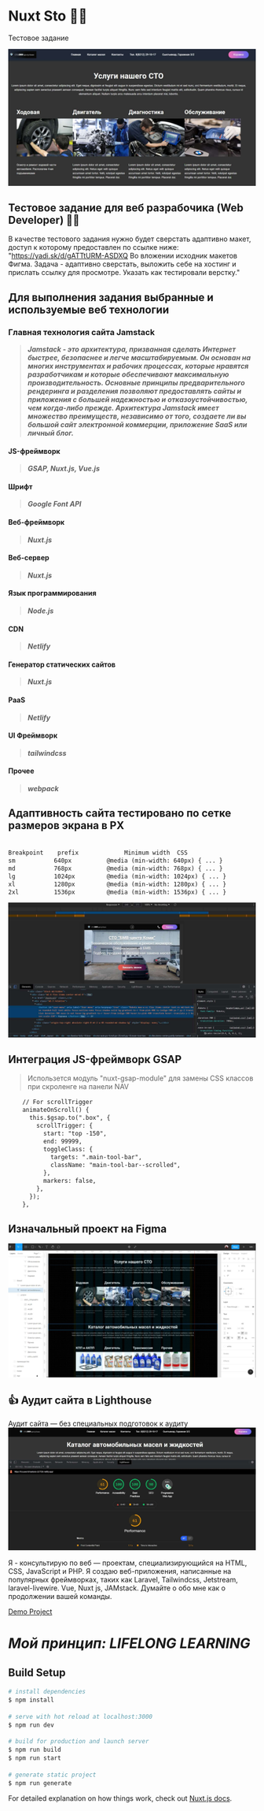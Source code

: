 # Nuxt Sto 🧑‍💻
Тестовое задание 

![Главная страница](https://github.com/poliweb/nuxt-sto/blob/master/assets/img/STO_Site.jpg "Главная страница тестового задания")

## Тестовое задание для веб разрабочика (Web Developer) 👨‍💻

В качестве тестового задания нужно будет сверстать адаптивно макет, доступ к которому предоставлен по ссылке ниже:
"https://yadi.sk/d/gATTtURM-ASDXQ
Во вложении исходник макетов Фигма.
Задача - адаптивно сверстать, выложить себе на хостинг и прислать ссылку для просмотре.
Указать как тестировали верстку."

## Для выполнения задания выбранные и используемые веб технологии

### Главная технология сайта Jamstack

> ***Jamstack - это архитектура, призванная сделать Интернет быстрее, безопаснее и легче масштабируемым. Он основан на многих инструментах и рабочих процессах, которые нравятся разработчикам и которые обеспечивают максимальную производительность. Основные принципы предварительного рендеринга и разделения позволяют предоставлять сайты и приложения с большей надежностью и отказоустойчивостью, чем когда-либо прежде. Архитектура Jamstack имеет множество преимуществ, независимо от того, создаете ли вы большой сайт электронной коммерции, приложение SaaS или личный блог.***

#### JS-фреймворк
> ***GSAP, Nuxt.js, Vue.js***

#### Шрифт
> ***Google Font API***

#### Веб-фреймворк
> ***Nuxt.js***

#### Веб-сервер
> ***Nuxt.js***

#### Язык программирования
> ***Node.js***

#### CDN
> ***Netlify***

#### Генератор статических сайтов
> ***Nuxt.js***

#### PaaS
> ***Netlify***

#### UI Фреймворк
> ***tailwindcss***

#### Прочее
> ***webpack***

## Адаптивность сайта тестировано по сетке размеров экрана в PX

```

Breakpoint    prefix	         Minimum width	CSS
sm           640px          @media (min-width: 640px) { ... }
md           768px          @media (min-width: 768px) { ... }
lg           1024px         @media (min-width: 1024px) { ... }
xl           1280px         @media (min-width: 1280px) { ... }
2xl          1536px         @media (min-width: 1536px) { ... }
```
![Тестирование сайта на адоптивность](https://github.com/poliweb/nuxt-sto/blob/master/assets/img/adaptiv_sto.jpg "Главная страница тестового задания")

## Интеграция JS-фреймворк GSAP

> Использeтся модуль "nuxt-gsap-module" для замены CSS классов при скроленге на панели NAV 

```
    // For scrollTrigger
    animateOnScroll() {
      this.$gsap.to(".box", {
        scrollTrigger: {
          start: "top -150",
          end: 99999,
          toggleClass: {
            targets: ".main-tool-bar",
            className: "main-tool-bar--scrolled",
          },
          markers: false,
        },
      });
    },
```

## Изначальный проект на Figma

![Протатип в Figma](https://github.com/poliweb/nuxt-sto/blob/master/assets/img/STO_Site_Figma.jpg "Протатип в Figma")




## 👍 Аудит сайта в Lighthouse

Аудит сайта — без специальных подготовок к аудиту
![Аудит сайта](https://github.com/poliweb/nuxt-sto/blob/master/assets/img/STO_Site_Audit.jpg "Аудит сайта в Lighthouse")

Я - консультирую по веб — проектам, специализирующийся на HTML, CSS, JavaScript и PHP. Я создаю веб-приложения, написанные на популярных фреймворках, таких как Laravel, Tailwindcss, Jetstream, laravel-livewire.
Vue, Nuxt js, JAMstack.
Думайте о обо мне как о продолжении вашей команды.

<a href="https://sto-poliweb-007.netlify.app/">Demo Project</a>


# ***Мой принцип: LIFELONG LEARNING***

## Build Setup

```bash
# install dependencies
$ npm install

# serve with hot reload at localhost:3000
$ npm run dev

# build for production and launch server
$ npm run build
$ npm run start

# generate static project
$ npm run generate
```

For detailed explanation on how things work, check out [Nuxt.js docs](https://nuxtjs.org).
